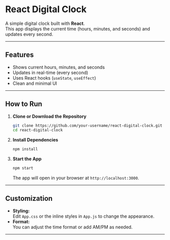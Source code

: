 # React Digital Clock

A simple digital clock built with **React**.  
This app displays the current time (hours, minutes, and seconds) and updates every second.

---

## Features

- Shows current hours, minutes, and seconds
- Updates in real-time (every second)
- Uses React hooks (`useState`, `useEffect`)
- Clean and minimal UI

---

## How to Run

1. **Clone or Download the Repository**
   ```sh
   git clone https://github.com/your-username/react-digital-clock.git
   cd react-digital-clock
   ```

2. **Install Dependencies**
   ```sh
   npm install
   ```

3. **Start the App**
   ```sh
   npm start
   ```
   The app will open in your browser at `http://localhost:3000`.

---

## Customization

- **Styling:**  
  Edit `App.css` or the inline styles in `App.js` to change the appearance.
- **Format:**  
  You can adjust the time format or add AM/PM as needed.

---

